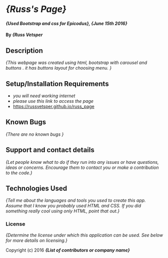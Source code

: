 # _{Russ's Page}_

#### _{Used Bootstrap and css for Epicodus}, {June 15th 2016}_

#### By _**{Russ Vetsper**_

## Description

_{This webpage was created using html, bootstrap with carousel and buttons . it has buttons layout for choosing menu. }_

## Setup/Installation Requirements

* _you will need working internet_
* _please use this link to access the page_
* https://russvetsper.github.io/russ_page


## Known Bugs

_{There are no known bugs }_

## Support and contact details

_{Let people know what to do if they run into any issues or have questions, ideas or concerns.  Encourage them to contact you or make a contribution to the code.}_

## Technologies Used

_{Tell me about the languages and tools you used to create this app. Assume that I know you probably used HTML and CSS. If you did something really cool using only HTML, point that out.}_

### License

*{Determine the license under which this application can be used.  See below for more details on licensing.}*

Copyright (c) 2016 **_{List of contributors or company name}_**
